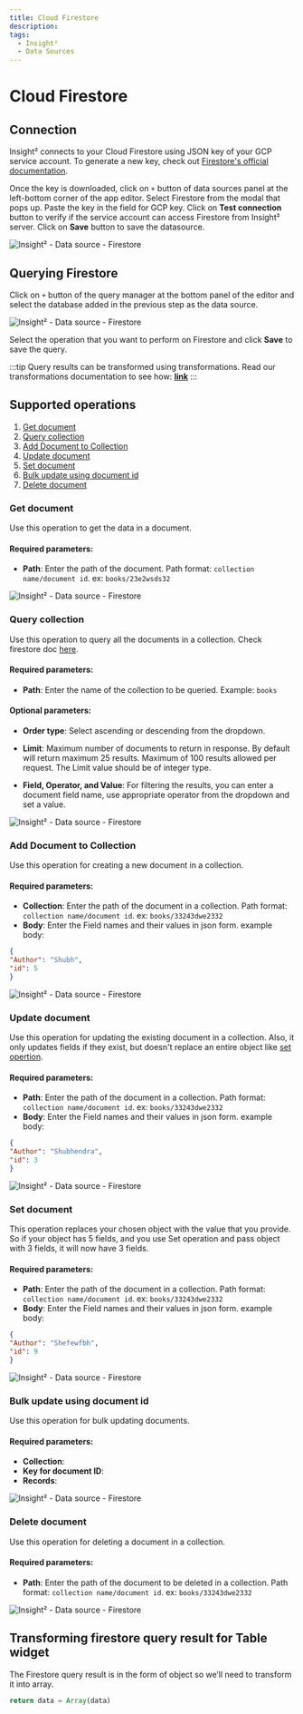 ```yaml
---
title: Cloud Firestore
description: 
tags:
  - Insight²
  - Data Sources
---
```


# Cloud Firestore

## Connection
Insight² connects to your Cloud Firestore using JSON key of your GCP service account.
To generate a new key, check out [Firestore's official documentation](https://cloud.google.com/iam/docs/creating-managing-service-account-keys#iam-service-account-keys-create-console).

Once the key is downloaded, click on `+` button of data sources panel at the left-bottom corner of the app editor. Select Firestore from the modal that pops up. Paste the key in the field for GCP key. Click on **Test connection** button to verify if the service account can access Firestore from Insight² server. Click on **Save** button to save the datasource.



![Insight² - Data source - Firestore](/_images/insight2/datasource-reference/firestore/add-ds-firestore.gif)

</div>

## Querying Firestore

Click on `+` button of the query manager at the bottom panel of the editor and select the database added in the previous step as the data source.



![Insight² - Data source - Firestore](/_images/insight2/datasource-reference/firestore/firestore-query.png)

</div>

Select the operation that you want to perform on Firestore and click **Save** to save the query.

:::tip
Query results can be transformed using transformations. Read our transformations documentation to see how: **[link](/docs/tutorial/transformations)**
:::

## Supported operations
1. [Get document](#get-document)
2. [Query collection](#query-collection)
3. [Add Document to Collection](#add-document-to-collection)
4. [Update document](#update-document)
5. [Set document](#set-document)
6. [Bulk update using document id](#bulk-update-using-document-id)
7. [Delete document](#delete-document)

### Get document

Use this operation to get the data in a document.

#### Required parameters:

- **Path**: Enter the path of the document. Path format: `collection name/document id`. ex: `books/23e2wsds32`



![Insight² - Data source - Firestore](/_images/insight2/datasource-reference/firestore/get.png)

</div>

### Query collection

Use this operation to query all the documents in a collection. Check firestore doc [here](https://firebase.google.com/docs/reference/js/v8/firebase.database.Query).

#### Required parameters:

- **Path**: Enter the name of the collection to be queried. Example: `books`

#### Optional parameters:

- **Order type**: Select ascending or descending from the dropdown.

- **Limit**: Maximum number of documents to return in response. By default will return maximum 25 results. Maximum of 100 results allowed per request. The Limit value should be of integer type.

- **Field, Operator, and Value**: For filtering the results, you can enter a document field name, use appropriate operator from the dropdown and set a value.



![Insight² - Data source - Firestore](/_images/insight2/datasource-reference/firestore/query-collection.png)



### Add Document to Collection

Use this operation for creating a new document in a collection.

#### Required parameters:

- **Collection**: Enter the path of the document in a collection. Path format: `collection name/document id`. ex: `books/33243dwe2332`
- **Body**: Enter the Field names and their values in json form. example body:
```json
{
"Author": "Shubh",
"id": 5
}
```



![Insight² - Data source - Firestore](/_images/insight2/datasource-reference/firestore/add-document.png)



### Update document

Use this operation for updating the existing document in a collection. Also, it only updates fields if they exist, but doesn't replace an entire object like [set opertion](#set-document).

#### Required parameters:

- **Path**: Enter the path of the document in a collection. Path format: `collection name/document id`. ex: `books/33243dwe2332`
- **Body**: Enter the Field names and their values in json form. example body:
```json
{
"Author": "Shubhendra",
"id": 3
}
```



![Insight² - Data source - Firestore](/_images/insight2/datasource-reference/firestore/update.png)



### Set document

This operation replaces your chosen object with the value that you provide. So if your object has 5 fields, and you use Set operation and pass object with 3 fields, it will now have 3 fields.

#### Required parameters:

- **Path**: Enter the path of the document in a collection. Path format: `collection name/document id`. ex: `books/33243dwe2332`
- **Body**: Enter the Field names and their values in json form. example body:
```json
{
"Author": "Shefewfbh",
"id": 9
}
```



![Insight² - Data source - Firestore](/_images/insight2/datasource-reference/firestore/set.png)



### Bulk update using document id

Use this operation for bulk updating documents.

#### Required parameters:

- **Collection**:
- **Key for document ID**:
- **Records**:




![Insight² - Data source - Firestore](/_images/insight2/datasource-reference/firestore/bulk.png)



### Delete document

Use this operation for deleting a document in a collection.

#### Required parameters:

- **Path**: Enter the path of the document to be deleted in a collection. Path format: `collection name/document id`. ex: `books/33243dwe2332`



![Insight² - Data source - Firestore](/_images/insight2/datasource-reference/firestore/delete.png)



## Transforming firestore query result for Table widget

The Firestore query result is in the form of object so we’ll need to transform it into array.

```js
return data = Array(data)
```

